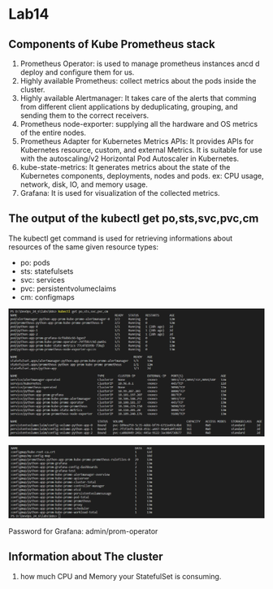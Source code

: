 # Lab14

## Components of Kube Prometheus stack

1. Prometheus Operator: is used to manage prometheus instances ancd d deploy and configure  them for us.
2. Highly available Prometheus: collect metrics about the pods inside the cluster.
3. Highly available Alertmanager: It takes care of the alerts that comming from different client applications by deduplicating, grouping, and sending them to the correct receivers.
4. Prometheus node-exporter: supplying all the hardware and OS metrics of the entire nodes.
5. Prometheus Adapter for Kubernetes Metrics APIs: It provides APIs for Kubernetes resource, custom, and external Metrics. It is suitable for use with the autoscaling/v2 Horizontal Pod Autoscaler in Kubernetes.
6. kube-state-metrics: It generates metrics about the state of the Kubernetes components, deployments, nodes and pods. ex: CPU usage, network, disk, IO, and memory usage.
7. Grafana: It is used for visualization of the collected metrics.

## The output of the kubectl get po,sts,svc,pvc,cm

The kubectl get command is used for retrieving informations about resources of the same given resource types:

- po: pods
- sts: statefulsets
- svc: services
- pvc: persistentvolumeclaims
- cm: configmaps

![p1](./screenshots/p1.png)

![p2](./screenshots/p2.png)

Password for Grafana: admin/prom-operator

## Information about The cluster

1. how much CPU and Memory your StatefulSet is consuming.